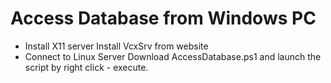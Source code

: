 # Access Database from Windows PC
* Install X11 server
Install VcxSrv from website
* Connect to Linux Server
Download AccessDatabase.ps1 and launch the script by right click \- execute.
